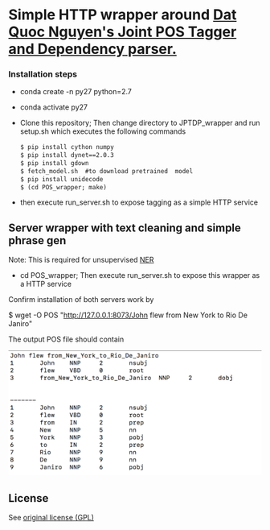 # Simple HTTP wrapper around [Dat Quoc Nguyen's ](https://github.com/datquocnguyen) [Joint POS Tagger and Dependency parser.](https://github.com/datquocnguyen/jPTDP)


### Installation steps


* conda create -n py27 python=2.7
* conda activate py27
* Clone this repository; Then change directory to JPTDP_wrapper and  run setup.sh which executes the following  commands

      $ pip install cython numpy
      $ pip install dynet==2.0.3
      $ pip install gdown
      $ fetch_model.sh  #to download pretrained  model
      $ pip install unidecode
      $ (cd POS_wrapper; make)
      

* then execute run_server.sh to expose tagging as a simple HTTP service



## Server wrapper with text cleaning and simple phrase gen

Note: This is required for unsupervised [NER](https://github.com/ajitrajasekharan/unsupervised_NER) 


* cd POS_wrapper; Then execute run_server.sh to expose this wrapper as a HTTP service


Confirm installation of both servers work by

$ wget -O POS "http://127.0.0.1:8073/John flew from New York to Rio De Janiro"

The output POS file should contain

![POS](POS.png)



## License

See [original license (GPL)](https://github.com/datquocnguyen/jPTDP/blob/master/License.txt)
